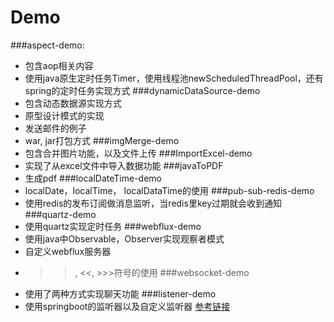 # Demo

###aspect-demo:
* 包含aop相关内容
* 使用java原生定时任务Timer，使用线程池newScheduledThreadPool，还有spring的定时任务实现方式
###dynamicDataSource-demo
* 包含动态数据源实现方式
* 原型设计模式的实现
* 发送邮件的例子
* war, jar打包方式
###imgMerge-demo
* 包含合并图片功能，以及文件上传
###ImportExcel-demo
* 实现了从excel文件中导入数据功能
###javaToPDF
* 生成pdf
###localDateTime-demo
* localDate，localTime， localDataTime的使用
###pub-sub-redis-demo
* 使用redis的发布订阅做消息监听，当redis里key过期就会收到通知
###quartz-demo
* 使用quartz实现定时任务
###webflux-demo
* 使用java中Observable，Observer实现观察者模式
* 自定义webflux服务器
* >>, <<, >>>符号的使用
###websocket-demo
* 使用了两种方式实现聊天功能
###listener-demo
* 使用springboot的监听器以及自定义监听器    [参考链接](https://blog.csdn.net/heshengfu1211/article/details/107420725?utm_medium=distribute.pc_relevant.none-task-blog-baidujs_title-4&spm=1001.2101.3001.4242)